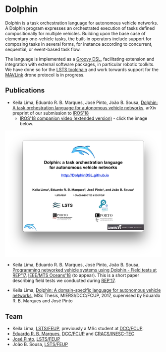 
# Dolphin

Dolphin is a task orchestration language for autonomous vehicle networks.
A Dolphin program expresses an orchestrated execution of tasks defined compositionally for multiple vehicles.  Building upon the base case of elementary one-vehicle tasks, the built-in operators include support for composing tasks in several forms, for instance according to concurrent, sequential, or event-based task flow. 

The language is implemented as a [Groovy DSL](http://groovy-lang.org), facilitating extension and integration with external software packages, in particular robotic toolkits.  We have done so for the [LSTS toolchain](http://github.com/LSTS) and work torwards support for the [MAVLink](http://mavlink.io/en) drone protocol is in progress.


## Publications
 
* Keila Lima, Eduardo R. B. Marques, José Pinto, João B. Sousa,
[Dolphin: A task orchestration language for autonomous vehicle networks](docs/iros2018_submission.pdf), arXiv preprint of our submission to [IROS'18](http://www.iros2018.org)
  * [IROS'18 companion video (extended version)](docs/iros2018_submission.mp4) - click the image below. 

[![Watch](images/watch_iros_video.png)](docs/iros2018_submission.mp4)

* Keila Lima, Eduardo R. B. Marques, José Pinto, João B. Sousa,
[Programming networked vehicle systems using Dolphin - Field tests at REP'17](docs/oceans18.pdf), [IEEE/MTS Oceans'18](http://www.oceans18mtsieeekobe.org) (to appear). This is a short paper describing field tests we conducted during [REP'17](http://rep17.lsts.pt).

* Keila Lima, [Dolphin: A domain-specific language for autonomous vehicle networks](https://repositorio-aberto.up.pt/bitstream/10216/110607/2/250115.pdf), 
MSc Thesis, MIERSI/DCC/FCUP, 2017, supervised by Eduardo R. B. Marques
and José Pinto

## Team

* Keila Lima, [LSTS/FEUP](http://www.lsts.pt), previously a MSc student
at [DCC/FCUP](http://www.dcc.fc.up.pt).
* [Eduardo R. B. Marques](http://www.dcc.fc.up.pt/~edrdo), [DCC/FCUP](http://www.dcc.fc.up.pt) and [CRACS/INESC-TEC](http://cracs.fc.up.pt)
* [José Pinto](http://zepinto.info), [LSTS/FEUP](http://www.lsts.pt)
* João B. Sousa, [LSTS/FEUP](http://www.lsts.pt) 

